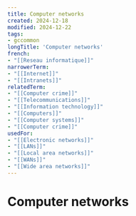```yaml
---
title: Computer networks
created: 2024-12-18
modified: 2024-12-22
tags:
- gccommon
longTitle: 'Computer networks'
french:
- "[[Reseau informatique]]"
narrowerTerm:
- "[[Internet]]"
- "[[Intranets]]"
relatedTerm:
- "[[Computer crime]]"
- "[[Telecommunications]]"
- "[[Information technology]]"
- "[[Computers]]"
- "[[Computer systems]]"
- "[[Computer crime]]"
usedFor:
- "[[Electronic networks]]"
- "[[LANs]]"
- "[[Local area networks]]"
- "[[WANs]]"
- "[[Wide area networks]]"
---
```

# Computer networks

